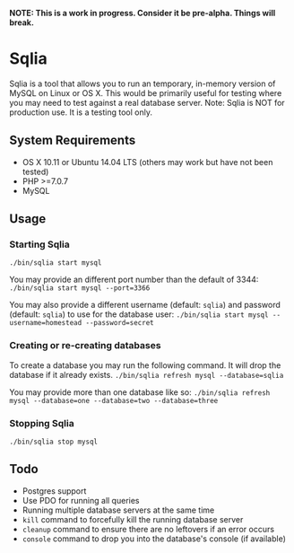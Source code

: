 **NOTE: This is a work in progress. Consider it be pre-alpha. Things will break.**

# Sqlia

Sqlia is a tool that allows you to run an temporary, in-memory version of MySQL on Linux or OS X. This would be primarily useful for testing where you may need to test against a real database server. Note: Sqlia is NOT for production use. It is a testing tool only.

## System Requirements
- OS X 10.11 or Ubuntu 14.04 LTS (others may work but have not been tested)
- PHP >=7.0.7
- MySQL

## Usage

### Starting Sqlia
`./bin/sqlia start mysql`

You may provide an different port number than the default of 3344:
`./bin/sqlia start mysql --port=3366`

You may also provide a different username (default: `sqlia`) and password (default: `sqlia`) to use for the database user:
`./bin/sqlia start mysql --username=homestead --password=secret`

### Creating or re-creating databases

To create a database you may run the following command. It will drop the database if it already exists.
`./bin/sqlia refresh mysql --database=sqlia`

You may provide more than one database like so:
`./bin/sqlia refresh mysql --database=one --database=two --database=three`

### Stopping Sqlia
`./bin/sqlia stop mysql`

## Todo
- Postgres support
- Use PDO for running all queries
- Running multiple database servers at the same time
- `kill` command to forcefully kill the running database server
- `cleanup` command to ensure there are no leftovers if an error occurs
- `console` command to drop you into the database's console (if available)
